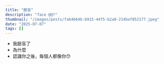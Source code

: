 ```yaml
---
title: "臉盲"
description: "face @@?"
thumbnail: "/images/posts/fab4664b-b915-44f5-b2a0-214baf852177.jpeg"
date: "2025-07-07"
tags: []
---
```

- 我臉盲了
- 為什麼
- 認識你之後，每個人都像你😯
